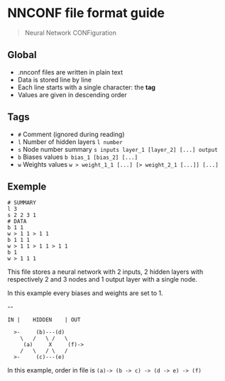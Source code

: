 # NNCONF file format guide

> Neural Network CONFiguration

## Global

- .nnconf files are written in plain text
- Data is stored line by line
- Each line starts with a single character: the **tag**
- Values are given in descending order

## Tags

- `#`   Comment (ignored during reading)
- `l`   Number of hidden layers `l number`
- `s`   Node number summary     `s inputs layer_1 [layer_2] [...] output`
- `b`   Biases values           `b bias_1 [bias_2] [...]`
- `w`   Weights values          `w > weight_1_1 [...] [> weight_2_1 [...]] [...]`

## Exemple

```
# SUMMARY
l 3
s 2 2 3 1
# DATA
b 1 1
w > 1 1 > 1 1
b 1 1 1
w > 1 1 > 1 1 > 1 1
b 1
w > 1 1 1
```

This file stores a neural network with 2 inputs, 2 hidden layers with respectively
2 and 3 nodes and 1 output layer with a single node.

In this example every biases and weights are set to 1.

--

```
IN |    HIDDEN    | OUT

  >-     (b)---(d)
    \   /   \ /   \
     (a)     X     (f)->
    /   \   / \   /
  >-     (c)---(e)
```

In this example, order in file is `(a)-> (b -> c) -> (d -> e) -> (f)`
